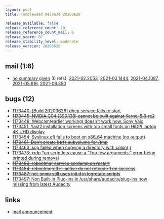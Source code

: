 ```yaml
---
layout: post
title: Tumbleweed Release 20200628

release_available: false
release_reference_count: 18
release_reference_count_mail: 6
release_score: 87
release_stability_level: moderate
release_version: 20200628
---
```


## mail (1:6)

- [no summary given](https://lists.opensuse.org/archives/list/factory@lists.opensuse.org/thread/PJ6AQ3V3KJCLZND4POVB3DDXRHBQL5ZF) (6 refs); [2021-02.2053](https://lists.opensuse.org/archives/list/factory@lists.opensuse.org/thread/PJ6AQ3V3KJCLZND4POVB3DDXRHBQL5ZF), [2021-03.1444](https://lists.opensuse.org/archives/list/factory@lists.opensuse.org/thread/PJ6AQ3V3KJCLZND4POVB3DDXRHBQL5ZF), [2021-04.1087](https://lists.opensuse.org/archives/list/factory@lists.opensuse.org/thread/PJ6AQ3V3KJCLZND4POVB3DDXRHBQL5ZF), [2021-05.616](https://lists.opensuse.org/archives/list/factory@lists.opensuse.org/thread/PJ6AQ3V3KJCLZND4POVB3DDXRHBQL5ZF), [2021-06.350](https://lists.opensuse.org/archives/list/factory@lists.opensuse.org/thread/PJ6AQ3V3KJCLZND4POVB3DDXRHBQL5ZF)

## bugs (12)

<!--more-->

- ~~[1173440: \[Build 20200626\] dhcp service falls to start](https://bugzilla.opensuse.org/show_bug.cgi?id=1173440)~~
- ~~[1173445: NVIDIA G04 (390.138) cannot be built against Kernel 5.8-rc2](https://bugzilla.opensuse.org/show_bug.cgi?id=1173445)~~
- [1173448: Webcam(earlier working) doesn't work now. Sony Vaio](https://bugzilla.opensuse.org/show_bug.cgi?id=1173448)
- [1173451: Yast2 installation screens with too small fonts on HiDPI laptop 4K UHD display](https://bugzilla.opensuse.org/show_bug.cgi?id=1173451)
- [1173454: Syslinux.efi fails to boot on x86_64 machine (no output)](https://bugzilla.opensuse.org/show_bug.cgi?id=1173454)
- ~~[1173461: Don't create btrfs subvolume for /tmp](https://bugzilla.opensuse.org/show_bug.cgi?id=1173461)~~
- [1173463: scp failed when copying a directory with colon(:)](https://bugzilla.opensuse.org/show_bug.cgi?id=1173463)
- [1173473: xrdp *un scriptlets cause a "Too few arguments." error being printed during removal](https://bugzilla.opensuse.org/show_bug.cgi?id=1173473)
- ~~[1173483: rebootmgr service cordump on restart](https://bugzilla.opensuse.org/show_bug.cgi?id=1173483)~~
- ~~[1173484: rebootmgrctl is-active do not retcode 1 on success](https://bugzilla.opensuse.org/show_bug.cgi?id=1173484)~~
- ~~[1173487: net-snmp still uses init.d in logrotate scripts](https://bugzilla.opensuse.org/show_bug.cgi?id=1173487)~~
- [1173497: Non Built-in Plug-ins in /usr/share/audacity/plug-ins now missing from latest Audacity](https://bugzilla.opensuse.org/show_bug.cgi?id=1173497)



## links

- [mail announcement](https://lists.opensuse.org/archives/list/factory@lists.opensuse.org/thread/PJ6AQ3V3KJCLZND4POVB3DDXRHBQL5ZF)
